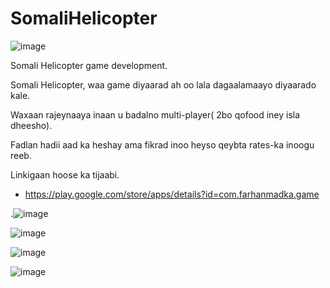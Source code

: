 # SomaliHelicopter
![image](https://user-images.githubusercontent.com/49002284/190847654-d1611421-2403-4bfe-ae09-9e51f8f189be.png)

 Somali Helicopter game development.
 
 Somali Helicopter, waa game diyaarad ah oo lala dagaalamaayo diyaarado kale.

Waxaan rajeynaaya inaan u badalno multi-player( 2bo qofood iney isla dheesho).

Fadlan hadii aad ka heshay ama fikrad inoo heyso qeybta rates-ka inoogu reeb.

Linkigaan hoose ka tijaabi.
- https://play.google.com/store/apps/details?id=com.farhanmadka.game

.![image](https://user-images.githubusercontent.com/49002284/190847604-9e9c5497-874e-4a58-97cb-3857eb094084.png)


![image](https://user-images.githubusercontent.com/49002284/190847630-de30f37d-a970-4921-9f68-358c8c81a96f.png)


![image](https://user-images.githubusercontent.com/49002284/190847637-a741434c-2154-4c9b-a527-4392d6bc352c.png)


![image](https://user-images.githubusercontent.com/49002284/190847641-41109119-20bc-4a09-9463-d46ee9b8d0da.png)
